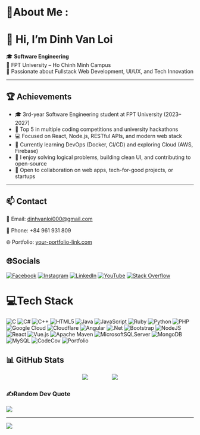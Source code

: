 # 💫About Me :
# 👋 Hi, I’m Dinh Van Loi

🎓 **Software Engineering**  
📍 FPT University – Ho Chinh Minh Campus  
🎯 Passionate about Fullstack Web Development, UI/UX, and Tech Innovation  

---

## 🏆 Achievements

- 🎓 3rd-year Software Engineering student at FPT University (2023–2027)
- 🥇 Top 5 in multiple coding competitions and university hackathons  
- 💻 Focused on React, Node.js, RESTful APIs, and modern web stack  
- 🌱 Currently learning DevOps (Docker, CI/CD) and exploring Cloud (AWS, Firebase)
- 🧩 I enjoy solving logical problems, building clean UI, and contributing to open-source  
- 🤝 Open to collaboration on web apps, tech-for-good projects, or startups  

---

## 📫 Contact

📧 Email: [dinhvanloi000@gmail.com](mailto:dinhvanloi000@gmail.com)

📱 Phone: +84 961 931 809

🌐 Portfolio: [your-portfolio-link.com](http://your-portfolio-link.com)



## 🌐Socials
 [![Facebook](https://img.shields.io/badge/Facebook-%231877F2.svg?logo=Facebook&logoColor=white)](https://www.facebook.com/profile.php?id=100039600438858) 
 [![Instagram](https://img.shields.io/badge/Instagram-%23E4405F.svg?logo=Instagram&logoColor=white)](https://www.instagram.com/dinhvanloii?fbclid=IwY2xjawJ0o3ZleHRuA2FlbQIxMAABHgbUC_UhKqe2BCmHkd93GCmnvz1_M5etbNdF6jWOLyBlrwbcLiDp8yMv9GvF_aem_5MSKeznPtFhaqU_gnEdTkA) 
 [![LinkedIn](https://img.shields.io/badge/LinkedIn-%230077B5.svg?logo=linkedin&logoColor=white)](https://www.linkedin.com/in/%C4%91inh-v%C4%83n-l%E1%BB%A3i-b50443241/) 
 [![YouTube](https://img.shields.io/badge/YouTube-%23FF0000.svg?logo=YouTube&logoColor=white)](https://www.youtube.com/@Dinh.VanLoi) 
[![Stack Overflow](https://img.shields.io/badge/StackOverflow-F58025?logo=stackoverflow&logoColor=white)](https://stackoverflow.com/users/30346450/%c4%90inh-v%c4%83n-l%e1%bb%a3i)




# 💻Tech Stack
![C](https://img.shields.io/badge/c-%2300599C.svg?style=plastic&logo=c&logoColor=white) ![C#](https://img.shields.io/badge/c%23-%23239120.svg?style=plastic&logo=c-sharp&logoColor=white) ![C++](https://img.shields.io/badge/c++-%2300599C.svg?style=plastic&logo=c%2B%2B&logoColor=white) ![HTML5](https://img.shields.io/badge/html5-%23E34F26.svg?style=plastic&logo=html5&logoColor=white) ![Java](https://img.shields.io/badge/java-%23ED8B00.svg?style=plastic&logo=java&logoColor=white) ![JavaScript](https://img.shields.io/badge/javascript-%23323330.svg?style=plastic&logo=javascript&logoColor=%23F7DF1E) ![Ruby](https://img.shields.io/badge/ruby-%23CC342D.svg?style=plastic&logo=ruby&logoColor=white) ![Python](https://img.shields.io/badge/python-3670A0?style=plastic&logo=python&logoColor=ffdd54) ![PHP](https://img.shields.io/badge/php-%23777BB4.svg?style=plastic&logo=php&logoColor=white) ![Google Cloud](https://img.shields.io/badge/Google%20Cloud-%234285F4.svg?style=plastic&logo=google-cloud&logoColor=white) ![Cloudflare](https://img.shields.io/badge/Cloudflare-F38020?style=plastic&logo=Cloudflare&logoColor=white) ![Angular](https://img.shields.io/badge/angular-%23DD0031.svg?style=plastic&logo=angular&logoColor=white) ![.Net](https://img.shields.io/badge/.NET-5C2D91?style=plastic&logo=.net&logoColor=white) ![Bootstrap](https://img.shields.io/badge/bootstrap-%23563D7C.svg?style=plastic&logo=bootstrap&logoColor=white) ![NodeJS](https://img.shields.io/badge/node.js-6DA55F?style=plastic&logo=node.js&logoColor=white) ![React](https://img.shields.io/badge/react-%2320232a.svg?style=plastic&logo=react&logoColor=%2361DAFB) ![Vue.js](https://img.shields.io/badge/vuejs-%2335495e.svg?style=plastic&logo=vuedotjs&logoColor=%234FC08D) ![Apache Maven](https://img.shields.io/badge/Apache%20Maven-C71A36?style=plastic&logo=Apache%20Maven&logoColor=white)  ![MicrosoftSQLServer](https://img.shields.io/badge/Microsoft%20SQL%20Sever-CC2927?style=plastic&logo=microsoft%20sql%20server&logoColor=white) ![MongoDB](https://img.shields.io/badge/MongoDB-%234ea94b.svg?style=plastic&logo=mongodb&logoColor=white) ![MySQL](https://img.shields.io/badge/mysql-%2300f.svg?style=plastic&logo=mysql&logoColor=white)  ![CodeCov](https://img.shields.io/badge/codecov-%23ff0077.svg?style=plastic&logo=codecov&logoColor=white)  ![Portfolio](https://img.shields.io/badge/Portfolio-%23000000.svg?style=plastic&logo=firefox&logoColor=#FF7139)
## 📊 GitHub Stats

<p align="center">
  <img src="https://github-readme-stats.vercel.app/api?username=DinhLoii&theme=radical&hide_border=false&include_all_commits=false&count_private=false" style="display: inline-block;" />
  <img src="https://github-readme-stats.vercel.app/api/top-langs/?username=DinhLoii&theme=radical&hide_border=false&include_all_commits=false&count_private=false&layout=compact" style="display: inline-block; margin-left: 60px;" />
</p>



### ✍️Random Dev Quote
![](https://quotes-github-readme.vercel.app/api?type=horizontal&theme=radical)

---
[![](https://visitcount.itsvg.in/api?id=DinhLoii&icon=0&color=0)](https://visitcount.itsvg.in)
